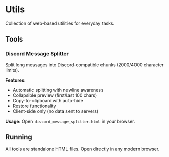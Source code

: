 # Utils

Collection of web-based utilities for everyday tasks.

## Tools

### Discord Message Splitter
Split long messages into Discord-compatible chunks (2000/4000 character limits).

**Features:**
- Automatic splitting with newline awareness
- Collapsible preview (first/last 100 chars)
- Copy-to-clipboard with auto-hide
- Restore functionality
- Client-side only (no data sent to servers)

**Usage:** Open `discord_message_splitter.html` in your browser.

## Running

All tools are standalone HTML files. Open directly in any modern browser.
